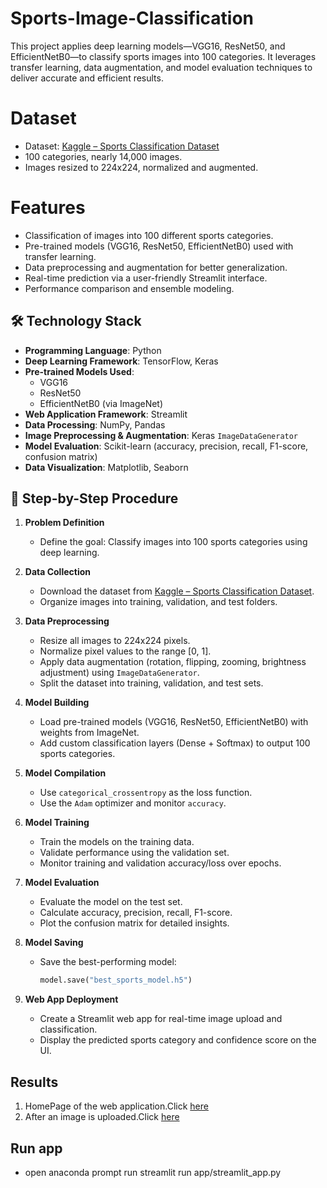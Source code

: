 # Sports-Image-Classification
This project applies deep learning models—VGG16, ResNet50, and EfficientNetB0—to classify sports images into 100 categories. It leverages transfer learning, data augmentation, and model evaluation techniques to deliver accurate and efficient results.

# Dataset

- Dataset: [Kaggle – Sports Classification Dataset](https://www.kaggle.com/datasets/gpiosenka/sports-classification)
- 100 categories, nearly 14,000 images.
- Images resized to 224x224, normalized and augmented.
# Features

- Classification of images into 100 different sports categories.
- Pre-trained models (VGG16, ResNet50, EfficientNetB0) used with transfer learning.
- Data preprocessing and augmentation for better generalization.
- Real-time prediction via a user-friendly Streamlit interface.
- Performance comparison and ensemble modeling.

## 🛠️ Technology Stack

- **Programming Language**: Python  
- **Deep Learning Framework**: TensorFlow, Keras  
- **Pre-trained Models Used**:  
  - VGG16  
  - ResNet50  
  - EfficientNetB0 (via ImageNet)  
- **Web Application Framework**: Streamlit  
- **Data Processing**: NumPy, Pandas  
- **Image Preprocessing & Augmentation**: Keras `ImageDataGenerator`  
- **Model Evaluation**: Scikit-learn (accuracy, precision, recall, F1-score, confusion matrix)  
- **Data Visualization**: Matplotlib, Seaborn  

## 📌 Step-by-Step Procedure

1. **Problem Definition**  
   - Define the goal: Classify images into 100 sports categories using deep learning.

2. **Data Collection**  
   - Download the dataset from [Kaggle – Sports Classification Dataset](https://www.kaggle.com/datasets/gpiosenka/sports-classification).  
   - Organize images into training, validation, and test folders.

3. **Data Preprocessing**  
   - Resize all images to 224x224 pixels.  
   - Normalize pixel values to the range [0, 1].  
   - Apply data augmentation (rotation, flipping, zooming, brightness adjustment) using `ImageDataGenerator`.  
   - Split the dataset into training, validation, and test sets.

4. **Model Building**  
   - Load pre-trained models (VGG16, ResNet50, EfficientNetB0) with weights from ImageNet.  
   - Add custom classification layers (Dense + Softmax) to output 100 sports categories.

5. **Model Compilation**  
   - Use `categorical_crossentropy` as the loss function.  
   - Use the `Adam` optimizer and monitor `accuracy`.

6. **Model Training**  
   - Train the models on the training data.  
   - Validate performance using the validation set.  
   - Monitor training and validation accuracy/loss over epochs.

7. **Model Evaluation**  
   - Evaluate the model on the test set.  
   - Calculate accuracy, precision, recall, F1-score.  
   - Plot the confusion matrix for detailed insights.

8. **Model Saving**  
   - Save the best-performing model:  
     ```python
     model.save("best_sports_model.h5")
     ```

9. **Web App Deployment**  
   - Create a Streamlit web app for real-time image upload and classification.  
   - Display the predicted sports category and confidence score on the UI.

## Results

1. HomePage of the web application.Click [here](https://drive.google.com/file/d/1a2EyETNrlzH3B0s2XdvCZscE_BIUwStT/view?usp=sharing)
2. After an image is uploaded.Click [here](https://drive.google.com/file/d/1yF0edkAmi67RqeFZ3f6Gy0XJcTN7Czn-/view?usp=sharing)


## Run app
  - open anaconda prompt run
  streamlit run app/streamlit_app.py
